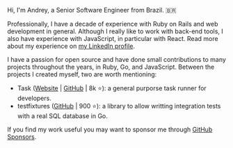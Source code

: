 Hi, I'm Andrey, a Senior Software Engineer from Brazil. :brazil:

Professionally, I have a decade of experience with Ruby on Rails and web
development in general. Although I really like to work with back-end tools, I
also have experience with JavaScript, in particular with React. Read more about
my experience on [my LinkedIn profile](https://www.linkedin.com/in/andreynering/).

I have a passion for open source and have done small contributions to many
projects throughout the years, in Ruby, Go, and JavaScript. Between the projects
I created myself, two are worth mentioning:

* Task ([Website](https://taskfile.dev/) | [GitHub](https://github.com/go-task/task) | 8k :star:):
  a general purporse task runner for developers.
* testfixtures ([GitHub](https://github.com/go-testfixtures/testfixtures) | 900 :star:):
  a library to allow writting integration tests with a real SQL database in Go.

If you find my work useful you may want to sponsor me through
[GitHub Sponsors](https://github.com/sponsors/andreynering/).
